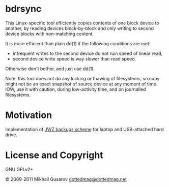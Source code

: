 bdrsync
=======

This Linux-specific tool efficiently copies contents of one block device to
another, by reading devices block-by-block and only writing to second device
blocks with non-matching content.

It is more efficient than plain dd(1) if the following conditions are met:

* infrequent writes to the second device do not ruin speed of linear read,
* second device write speed is way slower than read speed.

Otherwise don't bother, and just use dd(1).

Note: this tool does not do any locking or thawing of filesystems, so copy might
not be an exact snapshot of source device at any moment of time. IOW, use it
with caution, during low-activity time, and on journalled filesystems.

Motivation
==========

Implementation of [JWZ backups scheme][1] for laptop and USB-attached hard drive.

[1]: http://www.jwz.org/doc/backups.html

License and Copyright
=====================

GNU GPLv2+

© 2009-2011 Mikhail Gusarov <dottedmag@dottedmag.net>

